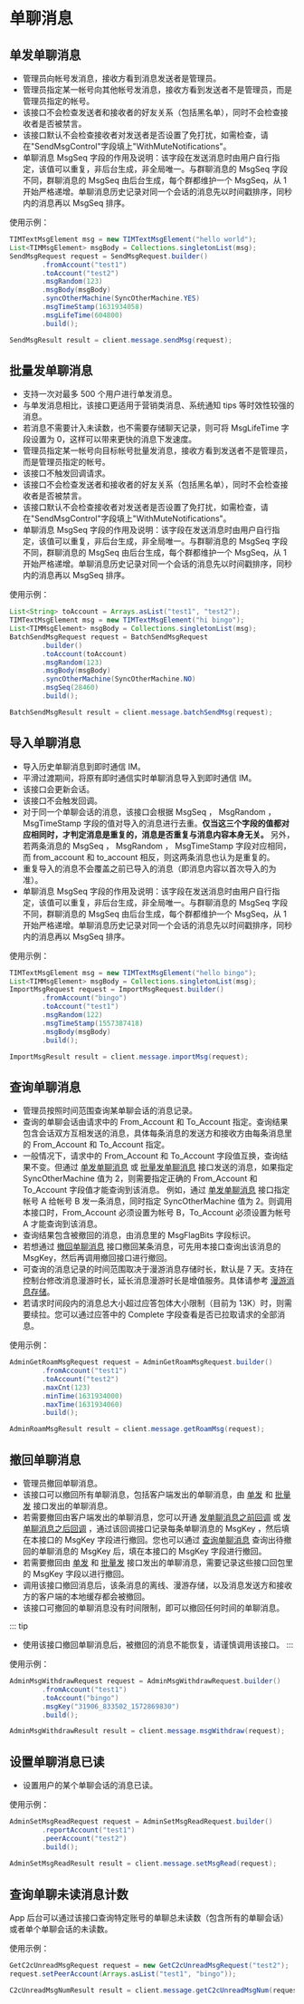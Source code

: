 # 单聊消息

## 单发单聊消息

- 管理员向帐号发消息，接收方看到消息发送者是管理员。
- 管理员指定某一帐号向其他帐号发消息，接收方看到发送者不是管理员，而是管理员指定的帐号。
- 该接口不会检查发送者和接收者的好友关系（包括黑名单），同时不会检查接收者是否被禁言。
- 该接口默认不会检查接收者对发送者是否设置了免打扰，如需检查，请在"SendMsgControl"字段填上"WithMuteNotifications"。
- 单聊消息 MsgSeq 字段的作用及说明：该字段在发送消息时由用户自行指定，该值可以重复，非后台生成，非全局唯一。与群聊消息的 MsgSeq 字段不同，群聊消息的 MsgSeq 由后台生成，每个群都维护一个 MsgSeq，从 1 开始严格递增。单聊消息历史记录对同一个会话的消息先以时间戳排序，同秒内的消息再以 MsgSeq 排序。

使用示例：

```java
TIMTextMsgElement msg = new TIMTextMsgElement("hello world");
List<TIMMsgElement> msgBody = Collections.singletonList(msg);
SendMsgRequest request = SendMsgRequest.builder()
        .fromAccount("test1")
        .toAccount("test2")
        .msgRandom(123)
        .msgBody(msgBody)
        .syncOtherMachine(SyncOtherMachine.YES)
        .msgTimeStamp(1631934058)
        .msgLifeTime(604800)
        .build();

SendMsgResult result = client.message.sendMsg(request);
```

## 批量发单聊消息

- 支持一次对最多 500 个用户进行单发消息。
- 与单发消息相比，该接口更适用于营销类消息、系统通知 tips 等时效性较强的消息。
- 若消息不需要计入未读数，也不需要存储聊天记录，则可将 MsgLifeTime 字段设置为 0，这样可以带来更快的消息下发速度。
- 管理员指定某一帐号向目标帐号批量发消息，接收方看到发送者不是管理员，而是管理员指定的帐号。
- 该接口不触发回调请求。
- 该接口不会检查发送者和接收者的好友关系（包括黑名单），同时不会检查接收者是否被禁言。
- 该接口默认不会检查接收者对发送者是否设置了免打扰，如需检查，请在"SendMsgControl"字段填上"WithMuteNotifications"。
- 单聊消息 MsgSeq 字段的作用及说明：该字段在发送消息时由用户自行指定，该值可以重复，非后台生成，非全局唯一。与群聊消息的 MsgSeq 字段不同，群聊消息的 MsgSeq 由后台生成，每个群都维护一个 MsgSeq，从 1 开始严格递增。单聊消息历史记录对同一个会话的消息先以时间戳排序，同秒内的消息再以 MsgSeq 排序。

使用示例：

```java
List<String> toAccount = Arrays.asList("test1", "test2");
TIMTextMsgElement msg = new TIMTextMsgElement("hi bingo");
List<TIMMsgElement> msgBody = Collections.singletonList(msg);
BatchSendMsgRequest request = BatchSendMsgRequest
        .builder()
        .toAccount(toAccount)
        .msgRandom(123)
        .msgBody(msgBody)
        .syncOtherMachine(SyncOtherMachine.NO)
        .msgSeq(28460)
        .build();

BatchSendMsgResult result = client.message.batchSendMsg(request);
```

## 导入单聊消息

- 导入历史单聊消息到即时通信 IM。
- 平滑过渡期间，将原有即时通信实时单聊消息导入到即时通信 IM。
- 该接口会更新会话。
- 该接口不会触发回调。
- 对于同一个单聊会话的消息，该接口会根据 MsgSeq ， MsgRandom ， MsgTimeStamp 字段的值对导入的消息进行去重。**仅当这三个字段的值都对应相同时，才判定消息是重复的，消息是否重复与消息内容本身无关。** 另外，若两条消息的 MsgSeq ， MsgRandom ， MsgTimeStamp 字段对应相同，而 from_account 和 to_account 相反，则这两条消息也认为是重复的。
- 重复导入的消息不会覆盖之前已导入的消息（即消息内容以首次导入的为准）。
- 单聊消息 MsgSeq 字段的作用及说明：该字段在发送消息时由用户自行指定，该值可以重复，非后台生成，非全局唯一。与群聊消息的 MsgSeq 字段不同，群聊消息的 MsgSeq 由后台生成，每个群都维护一个 MsgSeq，从 1 开始严格递增。单聊消息历史记录对同一个会话的消息先以时间戳排序，同秒内的消息再以 MsgSeq 排序。

使用示例：

```java
TIMTextMsgElement msg = new TIMTextMsgElement("hello bingo");
List<TIMMsgElement> msgBody = Collections.singletonList(msg);
ImportMsgRequest request = ImportMsgRequest.builder()
        .fromAccount("bingo")
        .toAccount("test1")
        .msgRandom(122)
        .msgTimeStamp(1557387418)
        .msgBody(msgBody)
        .build();

ImportMsgResult result = client.message.importMsg(request);
```

## 查询单聊消息

- 管理员按照时间范围查询某单聊会话的消息记录。
- 查询的单聊会话由请求中的 From_Account 和 To_Account 指定。查询结果包含会话双方互相发送的消息，具体每条消息的发送方和接收方由每条消息里的 From_Account 和 To_Account 指定。
- 一般情况下，请求中的 From_Account 和 To_Account 字段值互换，查询结果不变。但通过 [单发单聊消息](#单发单聊消息) 或 [批量发单聊消息](#批量发单聊消息) 接口发送的消息，如果指定 SyncOtherMachine 值为 2，则需要指定正确的 From_Account 和 To_Account 字段值才能查询到该消息。
  例如，通过 [单发单聊消息](#单发单聊消息) 接口指定帐号 A 给帐号 B 发一条消息，同时指定 SyncOtherMachine 值为 2。则调用本接口时，From_Account 必须设置为帐号 B，To_Account 必须设置为帐号 A 才能查询到该消息。
- 查询结果包含被撤回的消息，由消息里的 MsgFlagBits 字段标识。
- 若想通过 [撤回单聊消息](#撤回单聊消息) 接口撤回某条消息，可先用本接口查询出该消息的 MsgKey，然后再调用撤回接口进行撤回。
- 可查询的消息记录的时间范围取决于漫游消息存储时长，默认是 7 天。支持在控制台修改消息漫游时长，延长消息漫游时长是增值服务。具体请参考 [漫游消息存储](https://cloud.tencent.com/document/product/269/3571#.E6.BC.AB.E6.B8.B8.E6.B6.88.E6.81.AF.E5.AD.98.E5.82.A8)。
- 若请求时间段内的消息总大小超过应答包体大小限制（目前为 13K）时，则需要续拉。您可以通过应答中的 Complete 字段查看是否已拉取请求的全部消息。

使用示例：

```java
AdminGetRoamMsgRequest request = AdminGetRoamMsgRequest.builder()
        .fromAccount("test1")
        .toAccount("test2")
        .maxCnt(123)
        .minTime(1631934000)
        .maxTime(1631934060)
        .build();

AdminRoamMsgResult result = client.message.getRoamMsg(request);
```

## 撤回单聊消息

- 管理员撤回单聊消息。
- 该接口可以撤回所有单聊消息，包括客户端发出的单聊消息，由 [单发](#单发单聊消息) 和 [批量发](#批量发单聊消息) 接口发出的单聊消息。
- 若需要撤回由客户端发出的单聊消息，您可以开通 [发单聊消息之前回调](https://cloud.tencent.com/document/product/269/38980) 或 [发单聊消息之后回调](https://cloud.tencent.com/document/product/269/38980) ，通过该回调接口记录每条单聊消息的 MsgKey ，然后填在本接口的 MsgKey 字段进行撤回。您也可以通过 [查询单聊消息](#查询单聊消息) 查询出待撤回的单聊消息的 MsgKey 后，填在本接口的 MsgKey 字段进行撤回。
- 若需要撤回由 [单发](#单发单聊消息) 和 [批量发](#批量发单聊消息) 接口发出的单聊消息，需要记录这些接口回包里的 MsgKey 字段以进行撤回。
- 调用该接口撤回消息后，该条消息的离线、漫游存储，以及消息发送方和接收方的客户端的本地缓存都会被撤回。
- 该接口可撤回的单聊消息没有时间限制，即可以撤回任何时间的单聊消息。

::: tip

- 使用该接口撤回单聊消息后，被撤回的消息不能恢复，请谨慎调用该接口。
  :::

使用示例：

```java
AdminMsgWithdrawRequest request = AdminMsgWithdrawRequest.builder()
        .fromAccount("test1")
        .toAccount("bingo")
        .msgKey("31906_833502_1572869830")
        .build();

AdminMsgWithdrawResult result = client.message.msgWithdraw(request);
```

## 设置单聊消息已读

- 设置用户的某个单聊会话的消息已读。

使用示例：

```java
AdminSetMsgReadRequest request = AdminSetMsgReadRequest.builder()
        .reportAccount("test1")
        .peerAccount("test2")
        .build();
        
AdminSetMsgReadResult result = client.message.setMsgRead(request);
```

## 查询单聊未读消息计数

App 后台可以通过该接口查询特定账号的单聊总未读数（包含所有的单聊会话）或者单个单聊会话的未读数。

使用示例：

```java
GetC2cUnreadMsgRequest request = new GetC2cUnreadMsgRequest("test2");
request.setPeerAccount(Arrays.asList("test1", "bingo"));

C2cUnreadMsgNumResult result = client.message.getC2cUnreadMsgNum(request);
```
